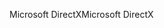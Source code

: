 <span data-ttu-id="feaa3-101">Microsoft DirectX</span><span class="sxs-lookup"><span data-stu-id="feaa3-101">Microsoft DirectX</span></span>
